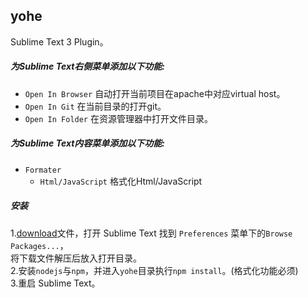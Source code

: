 ## yohe
Sublime Text 3 Plugin。


##### 为Sublime Text右侧菜单添加以下功能:

* `Open In Browser`
   自动打开当前项目在apache中对应virtual host。
* `Open In Git`
   在当前目录的打开git。
* `Open In Folder`
   在资源管理器中打开文件目录。

##### 为Sublime Text内容菜单添加以下功能:

* `Formater`
	* `Html/JavaScript` 格式化Html/JavaScript

##### 安装
1.[download](https://github.com/magicnote/yohe/archive/master.zip)文件，打开 Sublime Text 找到 `Preferences` 菜单下的`Browse Packages...`，    
  将下载文件解压后放入打开目录。  
2.安装`nodejs`与`npm`，并进入`yohe`目录执行`npm install`。(格式化功能必须)  
3.重启 Sublime Text。
